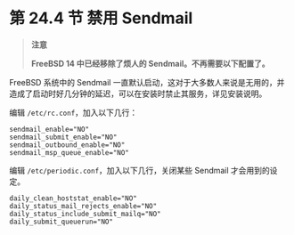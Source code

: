 # 第 24.4 节 禁用 Sendmail


>**注意**
>
>**FreeBSD 14 中已经移除了烦人的 Sendmail。不再需要以下配置了。**


FreeBSD 系统中的 Sendmail 一直默认启动，这对于大多数人来说是无用的，并造成了启动时好几分钟的延迟，可以在安装时禁止其服务，详见安装说明。

编辑 `/etc/rc.conf`，加入以下几行：

```shell-session
sendmail_enable="NO"
sendmail_submit_enable="NO"
sendmail_outbound_enable="NO"
sendmail_msp_queue_enable="NO"
```

编辑 `/etc/periodic.conf`，加入以下几行，关闭某些 Sendmail 才会用到的设定。

```shell-session
daily_clean_hoststat_enable="NO"
daily_status_mail_rejects_enable="NO"
daily_status_include_submit_mailq="NO"
daily_submit_queuerun="NO"
```
